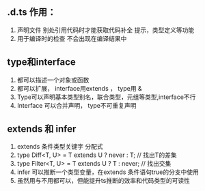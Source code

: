 ## .d.ts 作用： 
1. 声明文件  别处引用代码时才能获取代码补全 提示，类型定义等功能
2. 用于编译时的检查 不会出现在编译结果中

## type和interface
1. 都可以描述一个对象或函数
2. 都可以扩展， interface用extends ， type用 &
3. Type可以声明基本类型别名，联合类型，元组等类型,interface不行
4. Interface 可以合并声明， type不可重复声明

## extends 和 infer
1. extends  条件类型关键字 分配式 
2. type Diff<T, U> = T extends U ? never : T; // 找出T的差集
3. type Filter<T, U> = T extends U ? T : never; // 找出交集
4. infer 可以推断一个类型变量，在extends 条件语句true的分支中使用
5. 虽然用与不用都可以，但能提升ts推断的效率和代码类型的可读性
